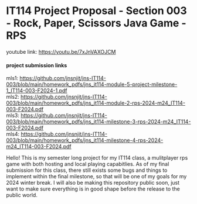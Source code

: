 # IT114 Project Proposal - Section 003 - Rock, Paper, Scissors Java Game - RPS #
youtube link: https://youtu.be/7xJnVAXOJCM <br>

#### project submission links ####
mls1: https://github.com/jnsnjit/jns-IT114-003/blob/main/homework_pdfs/jns_it114-module-5-project-milestone-1_IT114-003-F2024-1.pdf <br>
mls2: https://github.com/jnsnjit/jns-IT114-003/blob/main/homework_pdfs/jns_it114-module-2-rps-2024-m24_IT114-003-F2024.pdf <br>
mls3: https://github.com/jnsnjit/jns-IT114-003/blob/main/homework_pdfs/jns_it114-milestone-3-rps-2024-m24_IT114-003-F2024.pdf <br>
mls4: https://github.com/jnsnjit/jns-IT114-003/blob/main/homework_pdfs/jns_it114-milestone-4-rps-2024-m24_IT114-003-F2024.pdf <br>

Hello! This is my semester long project for my IT114 class, a mulitplayer rps game with both hosting and local playing capabitlies. As of my final submission for this class, there still exists some bugs and things to implement within the final milestone, so that will be one of my goals for my 2024 winter break. I will also be making this repository public soon, just want to make sure everything is in good shape before the release to the public world.


